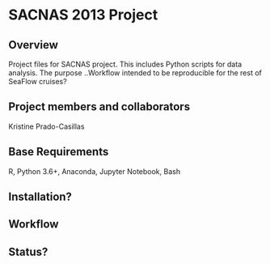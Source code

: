 # SACNAS 2013 Project

## Overview
Project files for SACNAS project. This includes Python scripts for data analysis. The purpose ..Workflow intended to be reproducible for the rest of SeaFlow cruises? 
## Project members and collaborators
Kristine Prado-Casillas
## Base Requirements
R, Python 3.6+, Anaconda, Jupyter Notebook, Bash
## Installation?
## Workflow
## Status?
